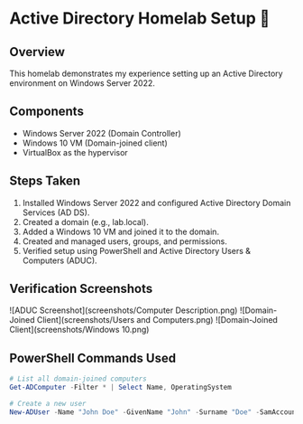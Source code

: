 # Active Directory Homelab Setup 🚀

## Overview
This homelab demonstrates my experience setting up an Active Directory environment on Windows Server 2022.

## Components
- Windows Server 2022 (Domain Controller)
- Windows 10 VM (Domain-joined client)
- VirtualBox as the hypervisor

## Steps Taken
1. Installed Windows Server 2022 and configured Active Directory Domain Services (AD DS).
2. Created a domain (e.g., lab.local).
3. Added a Windows 10 VM and joined it to the domain.
4. Created and managed users, groups, and permissions.
5. Verified setup using PowerShell and Active Directory Users & Computers (ADUC).

## Verification Screenshots
![ADUC Screenshot](screenshots/Computer Description.png)
![Domain-Joined Client](screenshots/Users and Computers.png)
![Domain-Joined Client](screenshots/Windows 10.png)
## PowerShell Commands Used
```powershell
# List all domain-joined computers
Get-ADComputer -Filter * | Select Name, OperatingSystem

# Create a new user
New-ADUser -Name "John Doe" -GivenName "John" -Surname "Doe" -SamAccountName "jdoe" -UserPrincipalName "jdoe@lab.local" -Path "CN=Users,DC=lab,DC=local" -AccountPassword (ConvertTo-SecureString "P@ssw0rd" -AsPlainText -Force) -Enabled $true
